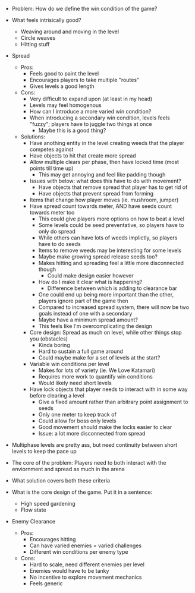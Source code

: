 - Problem: How do we define the win condition of the game?

- What feels intrisically good?
    - Weaving around and moving in the level
    - Circle weaves
    - Hitting stuff

- Spread
    - Pros:
        - Feels good to paint the level
        - Encourages players to take multiple "routes"
        - Gives levels a good length
    - Cons:
        - Very difficult to expand upon (at least in my head)
        - Levels may feel homogenous
        - How can I introduce a more varied win condition?
        - When introducing a secondary win condition, levels feels "fuzzy"; players have to juggle two things at once
            - Maybe this is a good thing?
    - Solutions:
        - Have anothing entity in the level creating weeds that the player competes against
        - Have objects to hit that create more spread
        - Allow multiple clears per phase, then have locked time (most points till time up)
            - This may get annoying and feel like padding though
        - Issues with below: what does this have to do with movement?
            - Have objects that remove spread that player has to get rid of
            - Have objects that prevent spread from forming
        - Items that change how player moves (ie. mushroom, jumper)
        - Have spread count towards meter, AND have seeds count towards meter too
            - This could give players more options on how to beat a level
            - Some levels could be seed preventative, so players have to only do spread
            - While others can have lots of weeds implictly, so players have to do seeds
            - Items to remove weeds may be interesting for some levels
            - Maybe make growing spread release seeds too?
            - Makes hitting and spreading feel a little more disconnected though
                - Could make design easier however
            - How do I make it clear what is happening?
                - Difference between which is adding to clearance bar
            - One could end up being more important than the other, players ignore part of the game then
            - Compared to increased spread system, there will now be two goals instead of one with a secondary
            - Maybe have a minimum spread amount?
            - This feels like I'm overcomplicating the design
        - Core design: Spread as much on level, while other things stop you (obstacles)
            - Kinda boring
            - Hard to sustain a full game around
            - Could maybe make for a set of levels at the start?
        - Variable win conditions per level
            - Makes for lots of variety (ie. We Love Katamari)
            - Requires more work to quantify win conditions
            - Would likely need short levels
        - Have lock objects that player needs to interact with in some way before clearing a level
            - Give a fixed amount rather than arbitrary point assignment to seeds
            - Only one meter to keep track of
            - Could allow for boss only levels
            - Good movement should make the locks easier to clear
            - Issue: a lot more disconnected from spread

- Multiphase levels are pretty ass, but need continuity between short levels to keep the pace up

- The core of the problem: Players need to both interact with the enviornment and spread as much in the arena
- What solution covers both these criteria
- What is the core design of the game. Put it in a sentence:
    - High speed gardening
    - Flow state

- Enemy Clearance
    - Pros:
        - Encourages hitting
        - Can have varied enemies = varied challenges
        - Different win conditions per enemy type
    - Cons:
        - Hard to scale, need different enemies per level
        - Enemies would have to be tanky
        - No incentive to explore movement mechanics
        - Feels generic
